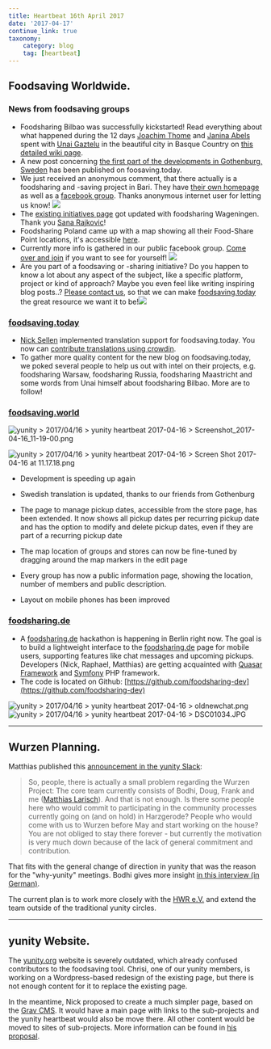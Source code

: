 ```yaml
---
title: Heartbeat 16th April 2017
date: '2017-04-17'
continue_link: true
taxonomy:
    category: blog
    tag: [heartbeat]
---
```


## Foodsaving Worldwide.

### News from foodsaving groups

*   Foodsharing Bilbao was successfully kickstarted! Read everything about what happened during the 12 days [Joachim Thome](/wiki/display/YUN/2017/04/16/yunity+heartbeat+2017-04-16) and [Janina Abels](/wiki/display/YUN/2017/04/16/yunity+heartbeat+2017-04-16) spent with [Unai Gaztelu](/wiki/display/YUN/2017/04/16/yunity+heartbeat+2017-04-16) in the beautiful city in Basque Country on [this detailed wiki page](/wiki/display/FSINT/Kickstarting+foodsharing+Bilbao).
*   A new post concerning [the first part of the developments in Gothenburg, Sweden](https://foodsaving.today/en/blog/2017/04/13/foodsharing-gothenburg-part1) has been published on foosaving.today.
*   We just received an anonymous comment, that there actually is a foodsharing and -saving project in Bari. They have [their own homepage](http://www.avanzipopolo.it/) as well as a [facebook group](https://www.facebook.com/avanzipopolo/). Thanks anonymous internet user for letting us know! ![](https://yunity.atlassian.net/wiki/s/-575719748/6452/78049ef759b01d96876b6324228f6df223538f1a/1000.1214.0/_/images/icons/emoticons/smile.png)
*   The [existing initiatives page](/wiki/display/FSINT/Existing+initiatives) got updated with foodsharing Wageningen. Thank you [Sana Rajkovic](/wiki/display/YUN/2017/04/16/yunity+heartbeat+2017-04-16)!
*   Foodsharing Poland came up with a map showing all their Food-Share Point locations, it's accessible [here](https://www.google.com/maps/d/viewer?mid=1vpCSdHuflmBIw4WWV3VFCQ4L2sU&ll=51.81707170821969%2C17.788496699999996&z=6).
*   Currently more info is gathered in our public facebook group. [Come over and join](https://www.facebook.com/groups/foodsaving.worldwide/) if you want to see for yourself! ![](https://yunity.atlassian.net/wiki/s/-575719748/6452/78049ef759b01d96876b6324228f6df223538f1a/1000.1214.0/_/images/icons/emoticons/smile.png)
*   Are you part of a foodsaving or -sharing initiative? Do you happen to know a lot about any aspect of the subject, like a specific platform, project or kind of approach? Maybe you even feel like writing inspiring blog posts..? [Please contact us](mailto:mail@yunity.org), so that we can make [foodsaving.today](http://foodsaving.today) the great resource we want it to be!![](https://yunity.atlassian.net/wiki/s/420843527/6452/694f8d4ebc604be7718829c0defaf18b1732bf32/1000.1147.0/_/images/icons/emoticons/smile.png)

### [foodsaving.today](https://foodsaving.today/)

*   [Nick Sellen](/wiki/display/YUN/2017/04/16/yunity+heartbeat+2017-04-16) implemented translation support for foodsaving.today. You now can [contribute translations using crowdin](https://crowdin.com/project/foodsavingtoday).
*   To gather more quality content for the new blog on foodsaving.today, we poked several people to help us out with intel on their projects, e.g. foodsharing Warsaw, foodsharing Russia, foodsharing Maastricht and some words from Unai himself about foodsharing Bilbao. More are to follow!

### [foodsaving.world](https://foodsaving.world/)

![](https://yunity.atlassian.net/wiki/download/thumbnails/90377532/Screenshot_2017-04-16_11-19-00.png?version=1&modificationDate=1492352606636&cacheVersion=1&api=v2&height=250 "yunity > 2017/04/16 > yunity heartbeat 2017-04-16 > Screenshot_2017-04-16_11-19-00.png")

![](https://yunity.atlassian.net/wiki/download/thumbnails/90377532/Screen%20Shot%202017-04-16%20at%2011.17.18.png?version=1&modificationDate=1492352606837&cacheVersion=1&api=v2&height=250 "yunity > 2017/04/16 > yunity heartbeat 2017-04-16 > Screen Shot 2017-04-16 at 11.17.18.png")

*   Development is speeding up again

*   Swedish translation is updated, thanks to our friends from Gothenburg
*   The page to manage pickup dates, accessible from the store page, has been extended. It now shows all pickup dates per recurring pickup date and has the option to modify and delete pickup dates, even if they are part of a recurring pickup date
*   The map location of groups and stores can now be fine-tuned by dragging around the map markers in the edit page
*   Every group has now a public information page, showing the location, number of members and public description.
*   Layout on mobile phones has been improved

### [foodsharing.de](http://foodsharing.de)

*   A [foodsharing.de](http://foodsharing.de) hackathon is happening in Berlin right now. The goal is to build a lightweight interface to the [foodsharing.de](http://foodsharing.de) page for mobile users, supporting features like chat messages and upcoming pickups. Developers (Nick, Raphael, Matthias) are getting acquainted with [Quasar Framework](http://quasar-framework.org/) and [Symfony](https://symfony.com/) PHP framework.
*   The code is located on Github: [https://github.com/foodsharing-dev](https://github.com/foodsharing-dev)

![](https://yunity.atlassian.net/wiki/download/thumbnails/90377532/oldnewchat.png?version=1&modificationDate=1492352606999&cacheVersion=1&api=v2&height=250 "yunity > 2017/04/16 > yunity heartbeat 2017-04-16 > oldnewchat.png")![](https://yunity.atlassian.net/wiki/download/thumbnails/90377532/DSC01034.JPG?version=1&modificationDate=1492352607194&cacheVersion=1&api=v2&height=250 "yunity > 2017/04/16 > yunity heartbeat 2017-04-16 > DSC01034.JPG")

* * *

## Wurzen Planning.

Matthias published this [announcement in the yunity Slack](https://yunity.slack.com/messages/C3RS56Z38/):

> So, people, there is actually a small problem regarding the Wurzen Project: The core team currently consists of Bodhi, Doug, Frank and me ([Matthias Larisch](/wiki/display/YUN/2017/04/16/yunity+heartbeat+2017-04-16)). And that is not enough. Is there some people here who would commit to participating in the community processes currently going on (and on hold) in Harzgerode? People who would come with us to Wurzen before May and start working on the house? You are not obliged to stay there forever - but currently the motivation is very much down because of the lack of general commitment and contribution.

That fits with the general change of direction in yunity that was the reason for the "why-yunity" meetings. Bodhi gives more insight [in this interview (in German)](http://www.freiwilligenmagazin.de/ein-projekt-zwischen-scheitern-und-aufbruch-im-interview-mit-yunity/).

The current plan is to work more closely with the [HWR e.V.](http://hwr-leipzig.org/) and extend the team outside of the traditional yunity circles.

* * *

## yunity Website.

The [yunity.org](http://yunity.org) website is severely outdated, which already confused contributors to the foodsaving tool. Chrisi, one of our yunity members, is working on a Wordpress-based redesign of the existing page, but there is not enough content for it to replace the existing page.

In the meantime, Nick proposed to create a much simpler page, based on the [Grav CMS](https://getgrav.org/). It would have a main page with links to the sub-projects and the yunity heartbeat would also be move there. All other content would be moved to sites of sub-projects. More information can be found in [his proposal](https://slack-files.com/T0B6WCFM5-F4WABD5FE-98cb9c1fe9).
